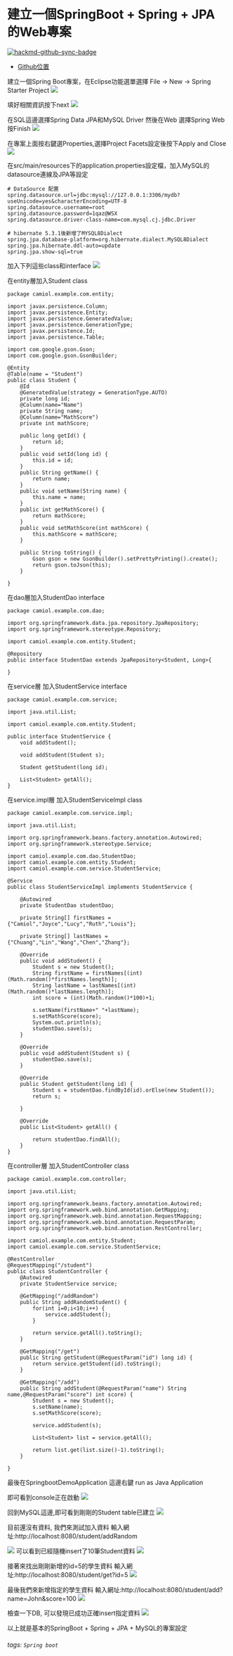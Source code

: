 # 建立一個SpringBoot + Spring + JPA 的Web專案

[![hackmd-github-sync-badge](https://hackmd.io/i3T9xRyQR0OOVczCQmtkZQ/badge)](https://hackmd.io/i3T9xRyQR0OOVczCQmtkZQ)


- [Github位置](https://github.com/camioljoyce/springbootDemo)

建立一個Spring Boot專案，在Eclipse功能選單選擇 
File -> New -> Spring Starter Project
![](https://i.imgur.com/8Orv34K.jpg)

填好相關資訊按下next
![](https://i.imgur.com/TN7sDTO.jpg)

在SQL這邊選擇Spring Data JPA和MySQL Driver
然後在Web 選擇Spring Web 按Finish
![](https://i.imgur.com/txicpcr.jpg)


在專案上面按右鍵選Properties,選擇Project Facets設定後按下Apply and Close
![](https://i.imgur.com/CNeY8x7.jpg)


在src/main/resources下的application.properties設定檔，加入MySQL的datasource連線及JPA等設定

```\
# DataSource 配置
spring.datasource.url=jdbc:mysql://127.0.0.1:3306/mydb?useUnicode=yes&characterEncoding=UTF-8
spring.datasource.username=root
spring.datasource.password=1qaz@WSX
spring.datasource.driver-class-name=com.mysql.cj.jdbc.Driver

# hibernate 5.3.1後新增了MYSQL8Dialect
spring.jpa.database-platform=org.hibernate.dialect.MySQL8Dialect
spring.jpa.hibernate.ddl-auto=update
spring.jpa.show-sql=true
```

加入下列這些class和interface
![](https://i.imgur.com/nghIZbQ.jpg)

在entity層加入Student class
```java=\
package camiol.example.com.entity;

import javax.persistence.Column;
import javax.persistence.Entity;
import javax.persistence.GeneratedValue;
import javax.persistence.GenerationType;
import javax.persistence.Id;
import javax.persistence.Table;

import com.google.gson.Gson;
import com.google.gson.GsonBuilder;

@Entity
@Table(name = "Student")
public class Student {
	@Id
	@GeneratedValue(strategy = GenerationType.AUTO)
	private long id;
	@Column(name="Name")
	private String name;
	@Column(name="MathScore")
	private int mathScore;
	
	public long getId() {
		return id;
	}
	public void setId(long id) {
		this.id = id;
	}
	public String getName() {
		return name;
	}
	public void setName(String name) {
		this.name = name;
	}
	public int getMathScore() {
		return mathScore;
	}
	public void setMathScore(int mathScore) {
		this.mathScore = mathScore;
	}
	
	public String toString() {
		Gson gson = new GsonBuilder().setPrettyPrinting().create();
		return gson.toJson(this);
	}
	
}

```

在dao層加入StudentDao interface
```java=\
package camiol.example.com.dao;

import org.springframework.data.jpa.repository.JpaRepository;
import org.springframework.stereotype.Repository;

import camiol.example.com.entity.Student;

@Repository
public interface StudentDao extends JpaRepository<Student, Long>{

}

```

在service層 加入StudentService interface
```java=\
package camiol.example.com.service;

import java.util.List;

import camiol.example.com.entity.Student;

public interface StudentService {
	void addStudent();
	
	void addStudent(Student s);
	
	Student getStudent(long id);
	
	List<Student> getAll();
}

```

在service.impl層 加入StudentServiceImpl class
```java=\
package camiol.example.com.service.impl;

import java.util.List;

import org.springframework.beans.factory.annotation.Autowired;
import org.springframework.stereotype.Service;

import camiol.example.com.dao.StudentDao;
import camiol.example.com.entity.Student;
import camiol.example.com.service.StudentService;

@Service
public class StudentServiceImpl implements StudentService {
	
	@Autowired
	private StudentDao studentDao;
	
	private String[] firstNames = {"Camiol","Joyce","Lucy","Ruth","Louis"};
	
	private String[] lastNames = {"Chuang","Lin","Wang","Chen","Zhang"};
	
	@Override
	public void addStudent() {
		Student s = new Student();
		String firstName = firstNames[(int) (Math.random()*firstNames.length)];
		String lastName = lastNames[(int) (Math.random()*lastNames.length)];
		int score = (int)(Math.random()*100)+1;
		
		s.setName(firstName+" "+lastName);
		s.setMathScore(score);
		System.out.println(s);
		studentDao.save(s);
	}

	@Override
	public void addStudent(Student s) {
		studentDao.save(s);
	}

	@Override
	public Student getStudent(long id) {
		Student s = studentDao.findById(id).orElse(new Student());
		return s;

	}

	@Override
	public List<Student> getAll() {
		
		return studentDao.findAll();
	}
}

```

在controller層 加入StudentController class
```java=\
package camiol.example.com.controller;

import java.util.List;

import org.springframework.beans.factory.annotation.Autowired;
import org.springframework.web.bind.annotation.GetMapping;
import org.springframework.web.bind.annotation.RequestMapping;
import org.springframework.web.bind.annotation.RequestParam;
import org.springframework.web.bind.annotation.RestController;

import camiol.example.com.entity.Student;
import camiol.example.com.service.StudentService;

@RestController
@RequestMapping("/student")
public class StudentController {
	@Autowired
	private StudentService service;
	
	@GetMapping("/addRandom")
	public String addRandomStudent() {
		for(int i=0;i<10;i++) {
			service.addStudent();
		}
		
		return service.getAll().toString();
	}
	
	@GetMapping("/get")
	public String getStudent(@RequestParam("id") long id) {
		return service.getStudent(id).toString();
	}
	
	@GetMapping("/add")
	public String addStudent(@RequestParam("name") String name,@RequestParam("score") int score) {
		Student s = new Student();
		s.setName(name);
		s.setMathScore(score);
		
		service.addStudent(s);
		
		List<Student> list = service.getAll();
		
		return list.get(list.size()-1).toString();
	}

}

```

最後在SpringbootDemoApplication 這邊右鍵
run as Java Application

即可看到console正在啟動
![](https://i.imgur.com/wIFJXze.jpg)

回到MySQL這邊,即可看到剛剛的Student table已建立
![](https://i.imgur.com/N09cTRx.jpg)

目前還沒有資料, 我們來測試加入資料
輸入網址:http://localhost:8080/student/addRandom

![](https://i.imgur.com/WcF7iX5.jpg)
可以看到已經隨機insert了10筆Student資料
![](https://i.imgur.com/6uLLhlD.jpg)

接著來找出剛剛新增的id=5的學生資料
輸入網址:http://localhost:8080/student/get?id=5
![](https://i.imgur.com/MFkLP3N.jpg)


最後我們來新增指定的學生資料
輸入網址:http://localhost:8080/student/add?name=John&score=100
![](https://i.imgur.com/giTRV13.jpg)

檢查一下DB, 可以發現已成功正確insert指定資料
![](https://i.imgur.com/LTMiFQC.jpg)

以上就是基本的SpringBoot + Spring + JPA + MySQL的專案設定

###### tags: `Spring boot`








